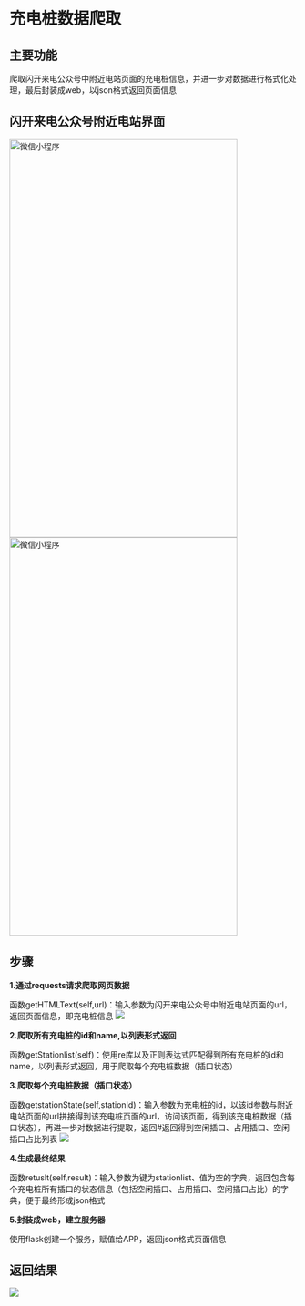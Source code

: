 # 充电桩数据爬取

## 主要功能
爬取闪开来电公众号中附近电站页面的充电桩信息，并进一步对数据进行格式化处理，最后封装成web，以json格式返回页面信息

## 闪开来电公众号附近电站界面

<img src="https://img2020.cnblogs.com/blog/2533408/202111/2533408-20211126174820174-1112136287.jpg" width="400" height="700" alt="微信小程序"/><br/>
<img src="https://img2020.cnblogs.com/blog/2533408/202111/2533408-20211126174311750-1410831514.jpg" width="400" height="700" alt="微信小程序"/><br/>
## 步骤
**1.通过requests请求爬取网页数据**

函数getHTMLText(self,url)：输入参数为闪开来电公众号中附近电站页面的url，返回页面信息，即充电桩信息
![](https://img2020.cnblogs.com/blog/2533408/202111/2533408-20211126171405325-562504231.png)

**2.爬取所有充电桩的id和name,以列表形式返回**

函数getStationlist(self)：使用re库以及正则表达式匹配得到所有充电桩的id和name，以列表形式返回，用于爬取每个充电桩数据（插口状态）

**3.爬取每个充电桩数据（插口状态）**

函数getstationState(self,stationId)：输入参数为充电桩的id，以该id参数与附近电站页面的url拼接得到该充电桩页面的url，访问该页面，得到该充电桩数据（插口状态），再进一步对数据进行提取，返回#返回得到空闲插口、占用插口、空闲插口占比列表
![](https://img2020.cnblogs.com/blog/2533408/202111/2533408-20211126172741543-921109884.png)

**4.生成最终结果**

函数retuslt(self,result)：输入参数为键为stationlist、值为空的字典，返回包含每个充电桩所有插口的状态信息（包括空闲插口、占用插口、空闲插口占比）的字典，便于最终形成json格式

**5.封装成web，建立服务器**

使用flask创建一个服务，赋值给APP，返回json格式页面信息

## 返回结果

![](https://img2020.cnblogs.com/blog/2533408/202111/2533408-20211126174529620-1714257359.png)

